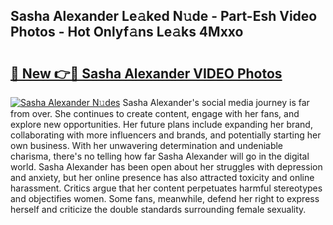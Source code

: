 ## Sasha Alexander Le𝚊ked N𝚞de - Part-Esh Video Photos - Hot Onlyf𝚊ns Le𝚊ks 4Mxxo

# <h2><a href="http://ab17146.deff.icu/?id=Sasha+Alexander">🔗 New 👉🔴 Sasha Alexander VIDEO Photos</a></h2>

[![Sasha Alexander N𝚞des](https://i.imgur.com/rIISA9y.gif)](http://ab17146.deff.icu/?id=Sasha+Alexander)
Sasha Alexander's social media journey is far from over. She continues to create content, engage with her fans, and explore new opportunities. Her future plans include expanding her brand, collaborating with more influencers and brands, and potentially starting her own business. With her unwavering determination and undeniable charisma, there's no telling how far Sasha Alexander will go in the digital world. Sasha Alexander has been open about her struggles with depression and anxiety, but her online presence has also attracted toxicity and online harassment. Critics argue that her content perpetuates harmful stereotypes and objectifies women. Some fans, meanwhile, defend her right to express herself and criticize the double standards surrounding female sexuality.
